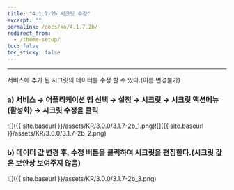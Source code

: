 ```yaml
---
title: "4.1.7-2b 시크릿 수정"
excerpt: ""
permalink: /docs/ko/4.1.7.2b/
redirect_from:
  - /theme-setup/
toc: false
toc_sticky: false
---
```


---
서비스에 추가 된 시크릿의 데이터를 수정 할 수 있다.\(이름 변경불가\)

### a\) 서비스 → 어플리케이션 맵 선택 → 설정 → 시크릿 → 시크릿 액션메뉴\(활성화\) →  시크릿 수정을 클릭
![]({{ site.baseurl }}/assets/KR/3.0.0/3.1.7-2b_1.png)![]({{ site.baseurl }}/assets/KR/3.0.0/3.1.7-2b_2.png)

### b\) 데이터 값 변경 후, 수정 버튼을 클릭하여 시크릿을 편집한다.\(시크릿 값은 보안상 보여주지 않음\)
![]({{ site.baseurl }}/assets/KR/3.0.0/3.1.7-2b_3.png)
